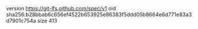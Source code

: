 version https://git-lfs.github.com/spec/v1
oid sha256:b28bbab6c656ef4522b653925e86383f5ddd05b8664e6d771e83a3d7901c754a
size 413
